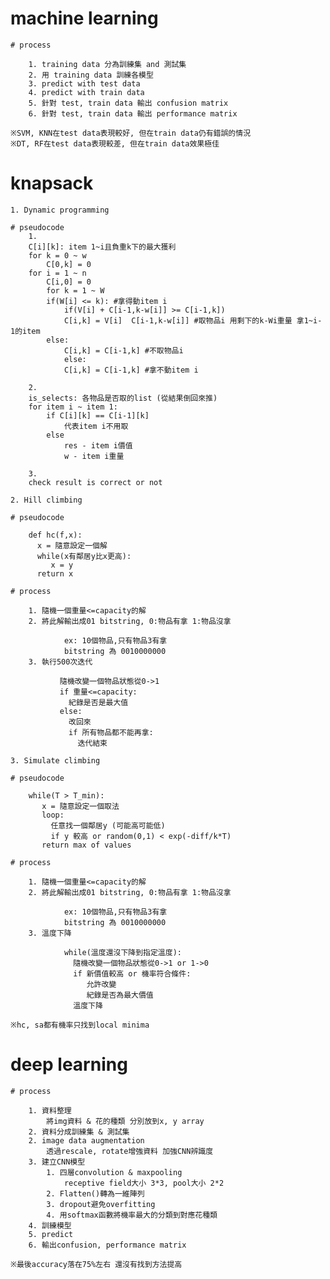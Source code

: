 # machine learning

    # process
    
        1. training data 分為訓練集 and 測試集
        2. 用 training data 訓練各模型
        3. predict with test data
        4. predict with train data
        5. 針對 test, train data 輸出 confusion matrix
        6. 針對 test, train data 輸出 performance matrix

    ※SVM, KNN在test data表現較好, 但在train data仍有錯誤的情況
    ※DT, RF在test data表現較差, 但在train data效果極佳

# knapsack
    
    1. Dynamic programming

    # pseudocode
        1.
        C[i][k]: item 1~i且負重k下的最大獲利
        for k = 0 ~ w
            C[0,k] = 0
        for i = 1 ~ n
            C[i,0] = 0
            for k = 1 ~ W
            if(W[i] <= k): #拿得動item i
                if(V[i] + C[i-1,k-w[i]] >= C[i-1,k])
                C[i,k] = V[i]  C[i-1,k-w[i]] #取物品i 用剩下的k-Wi重量 拿1~i-1的item
            else:
                C[i,k] = C[i-1,k] #不取物品i
                else:
                C[i,k] = C[i-1,k] #拿不動item i  

        2.
        is_selects: 各物品是否取的list (從結果倒回來推)
        for item i ~ item 1:
            if C[i][k] == C[i-1][k]
                代表item i不用取
            else
                res - item i價值
                w - item i重量
           
        3. 
        check result is correct or not

    2. Hill climbing

    # pseudocode
  
        def hc(f,x):
          x = 隨意設定一個解
          while(x有鄰居y比x更高):
             x = y
          return x

    # process

        1. 隨機一個重量<=capacity的解
        2. 將此解輸出成01 bitstring, 0:物品有拿 1:物品沒拿

                ex: 10個物品,只有物品3有拿
                bitstring 為 0010000000
        3. 執行500次迭代

               隨機改變一個物品狀態從0->1
               if 重量<=capacity:
                 紀錄是否是最大值
               else:
                 改回來
                 if 所有物品都不能再拿:
                   迭代結束

    3. Simulate climbing

    # pseudocode

        while(T > T_min):
           x = 隨意設定一個取法
           loop:
             任意找一個鄰居y (可能高可能低)
             if y 較高 or random(0,1) < exp(-diff/k*T)
           return max of values

    # process

        1. 隨機一個重量<=capacity的解
        2. 將此解輸出成01 bitstring, 0:物品有拿 1:物品沒拿

                ex: 10個物品,只有物品3有拿
                bitstring 為 0010000000
        3. 溫度下降
                
                while(溫度還沒下降到指定溫度):
                  隨機改變一個物品狀態從0->1 or 1->0
                  if 新價值較高 or 機率符合條件:
                     允許改變
                     紀錄是否為最大價值
                  溫度下降

    ※hc, sa都有機率只找到local minima

# deep learning

    # process

        1. 資料整理
            將img資料 & 花的種類 分別放到x, y array
        2. 資料分成訓練集 & 測試集
        2. image data augmentation
            透過rescale, rotate增強資料 加強CNN辨識度
        3. 建立CNN模型
            1. 四層convolution & maxpooling
                receptive field大小 3*3, pool大小 2*2
            2. Flatten()轉為一維陣列
            3. dropout避免overfitting
            4. 用softmax函數將機率最大的分類到對應花種類
        4. 訓練模型
        5. predict
        6. 輸出confusion, performance matrix

    ※最後accuracy落在75%左右 還沒有找到方法提高
